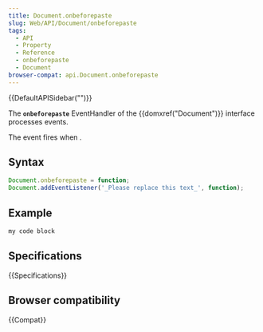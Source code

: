 ```yaml
---
title: Document.onbeforepaste
slug: Web/API/Document/onbeforepaste
tags:
  - API
  - Property
  - Reference
  - onbeforepaste
  - Document
browser-compat: api.Document.onbeforepaste
---
```

{{DefaultAPISidebar("")}}

The **`onbeforepaste`** EventHandler of the {{domxref("Document")}} interface processes  events.

The  event fires when .

## Syntax

```js
Document.onbeforepaste = function;
Document.addEventListener('_Please replace this text_', function);
```

## Example

```js
my code block
```

## Specifications

{{Specifications}}

## Browser compatibility

{{Compat}}

